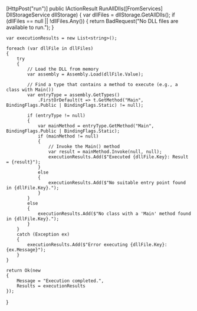 [HttpPost("run")]
public IActionResult RunAllDlls([FromServices] DllStorageService dllStorage)
{
    var dllFiles = dllStorage.GetAllDlls();
    if (dllFiles == null || !dllFiles.Any())
    {
        return BadRequest("No DLL files are available to run.");
    }

    var executionResults = new List<string>();

    foreach (var dllFile in dllFiles)
    {
        try
        {
            // Load the DLL from memory
            var assembly = Assembly.Load(dllFile.Value);

            // Find a type that contains a method to execute (e.g., a class with Main())
            var entryType = assembly.GetTypes()
                .FirstOrDefault(t => t.GetMethod("Main", BindingFlags.Public | BindingFlags.Static) != null);

            if (entryType != null)
            {
                var mainMethod = entryType.GetMethod("Main", BindingFlags.Public | BindingFlags.Static);
                if (mainMethod != null)
                {
                    // Invoke the Main() method
                    var result = mainMethod.Invoke(null, null);
                    executionResults.Add($"Executed {dllFile.Key}: Result = {result}");
                }
                else
                {
                    executionResults.Add($"No suitable entry point found in {dllFile.Key}.");
                }
            }
            else
            {
                executionResults.Add($"No class with a 'Main' method found in {dllFile.Key}.");
            }
        }
        catch (Exception ex)
        {
            executionResults.Add($"Error executing {dllFile.Key}: {ex.Message}");
        }
    }

    return Ok(new
    {
        Message = "Execution completed.",
        Results = executionResults
    });
}
